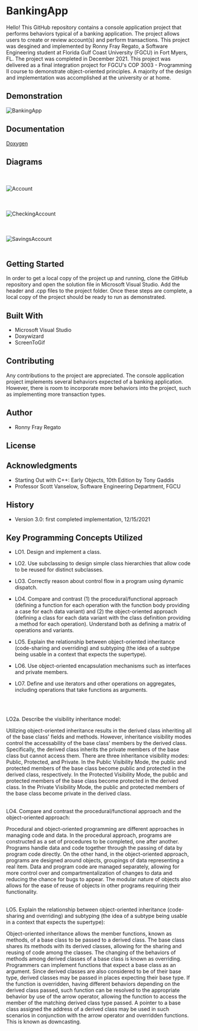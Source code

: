 # BankingApp
Hello! This GitHub repository contains a console application project that performs behaviors typical of a banking application. The project allows users to create or review account(s) and perform transactions. This project was desgined and implemented by Ronny Fray Regato, a Software Engineering student at Florida Gulf Coast University (FGCU) in Fort Myers, FL. The project was completed in December 2021. This project was delivered as a final integration project for FGCU's COP 3003 - Programming II course to demonstrate object-oriented principles. A majority of the design and implementation was accomplished at the university or at home.


## Demonstration
![BankingApp](https://user-images.githubusercontent.com/71354370/146276083-7fccea1c-ac45-483e-9255-30fd92e39fd3.gif)


## Documentation
[Doxygen](https://ronnyfrayregato.github.io/COP-3003-Integration-Project/html/)


## Diagrams
<br /> <br />
![Account](https://user-images.githubusercontent.com/71354370/146277611-533cc1ce-4670-4fe1-9aec-08a8bf895b95.png)
<br /> <br /> <br /> <br />
![CheckingAccount](https://user-images.githubusercontent.com/71354370/146277622-6e9cede0-460b-41db-8860-f0cecc3e1fc5.png)
<br /> <br /> <br /> <br />
![SavingsAccount](https://user-images.githubusercontent.com/71354370/146279878-50f5879a-89e7-47d2-be7c-811bbc4b1253.png)
<br /> <br />


## Getting Started
In order to get a local copy of the project up and running, clone the GitHub repository and open the solution file in Microsoft Visual Studio. Add the header and .cpp files to the project folder. Once these steps are complete, a local copy of the project should be ready to run as demonstrated.


## Built With
* Microsoft Visual Studio  
* Doxywizard 
* ScreenToGif


## Contributing
Any contributions to the project are appreciated. The console application project implements several behaviors expected of a banking application. However, there is room to incorporate more behaviors into the project, such as implementing more transaction types.


## Author
* Ronny Fray Regato


## License


## Acknowledgments
* Starting Out with C++: Early Objects, 10th Edition by Tony Gaddis
* Professor Scott Vanselow, Software Engineering Department, FGCU


## History
* Version 3.0: first completed implementation, 12/15/2021


## Key Programming Concepts Utilized
* LO1. Design and implement a class.

* LO2. Use subclassing to design simple class hierarchies that allow code to be reused for distinct subclasses.

* LO3. Correctly reason about control flow in a program using dynamic dispatch.

* LO4. Compare and contrast (1) the procedural/functional approach (defining a function for each operation with the function body providing a case for each data variant) and (2) the object-oriented approach (defining a class for each data variant with the class definition providing a method for each operation). Understand both as defining a matrix of operations and variants.

* LO5. Explain the relationship between object-oriented inheritance (code-sharing and overriding) and subtyping (the idea of a subtype being usable in a context that expects the supertype).

* LO6. Use object-oriented encapsulation mechanisms such as interfaces and private members.

* LO7. Define and use iterators and other operations on aggregates, including operations that take functions as arguments.

<br /> <br />

LO2a. Describe the visibility inheritance model:

Utillzing object-oriented inheritance results in the derived class inheriting all of the base class' fields and methods. However, inheritance visibility modes control the accessability of the base class' members by the derived class. Specifically, the derived class inherits the private members of the base class but cannot access them. There are three inheritance visibility modes: Public, Protected, and Private. In the Public Visibility Mode, the public and protected members of the base class become public and protected in the derived class, respectively. In the Protected Visibility Mode, the public and protected members of the base class become protected in the derived class. In the Private Visibility Mode, the public and protected members of the base class become private in the derived class. <br /> <br />


LO4. Compare and contrast the procedural/functional approach and the object-oriented approach:

Procedural and object-oriented programming are different approaches in managing code and data. In the procedural approach, programs are constructed as a set of procedures to be completed, one after another. Programs handle data and code together through the passing of data by program code directly. On the other hand, in the object-oriented approach, programs are designed around objects, groupings of data representing a real item. Data and program code are managed separately, allowing for more control over and compartmentalization of changes to data and reducing the chance for bugs to appear. The modular nature of objects also allows for the ease of reuse of objects in other programs requiring their functionality. <br /> <br />


LO5. Explain the relationship between object-oriented inheritance (code-sharing and overriding) and subtyping (the idea of a subtype being usable in a context that expects the supertype):

Object-oriented inheritance allows the member functions, known as methods, of a base class to be passed to a derived class. The base class shares its methods with its derived classes, allowing for the sharing and reusing of code among the classes. The changing of the behaviors of methods among derived classes of a base class is known as overriding. Programmers can implement functions that expect a base class as an argument. Since derived classes are also considered to be of their base type, derived classes may be passed in places expecting their base type. If the function is overridden, having different behaviors depending on the derived class passed, such function can be resolved to the appropriate behavior by use of the arrow operator, allowing the function to access the member of the matching derived class type passed. A pointer to a base class assigned the address of a derived class may be used in such scenarios in conjunction with the arrow operator and overridden functions. This is known as downcasting.
